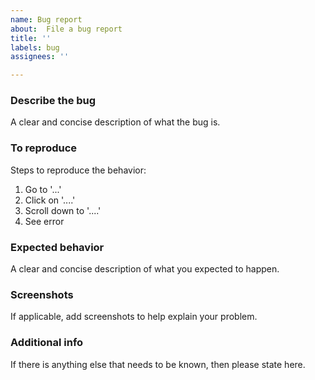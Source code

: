 ```yaml
---
name: Bug report
about:  File a bug report
title: ''
labels: bug
assignees: ''

---
```


### Describe the bug
A clear and concise description of what the bug is.

### To reproduce
Steps to reproduce the behavior:
1. Go to '...'
2. Click on '....'
3. Scroll down to '....'
4. See error

### Expected behavior
A clear and concise description of what you expected to happen.

### Screenshots  
If applicable, add screenshots to help explain your problem.

### Additional info
If there is anything else that needs to be known, then please state here.
